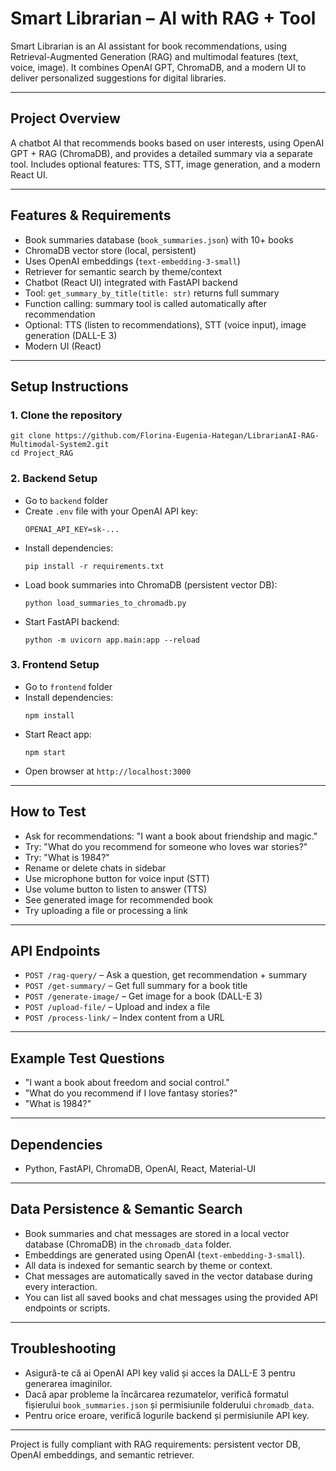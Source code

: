 
# Smart Librarian – AI with RAG + Tool

Smart Librarian is an AI assistant for book recommendations, using Retrieval-Augmented Generation (RAG) and multimodal features (text, voice, image). It combines OpenAI GPT, ChromaDB, and a modern UI to deliver personalized suggestions for digital libraries.

---

## Project Overview
A chatbot AI that recommends books based on user interests, using OpenAI GPT + RAG (ChromaDB), and provides a detailed summary via a separate tool. Includes optional features: TTS, STT, image generation, and a modern React UI.

---

## Features & Requirements
- Book summaries database (`book_summaries.json`) with 10+ books
- ChromaDB vector store (local, persistent)
- Uses OpenAI embeddings (`text-embedding-3-small`)
- Retriever for semantic search by theme/context
- Chatbot (React UI) integrated with FastAPI backend
- Tool: `get_summary_by_title(title: str)` returns full summary
- Function calling: summary tool is called automatically after recommendation
- Optional: TTS (listen to recommendations), STT (voice input), image generation (DALL-E 3)
- Modern UI (React)

---

## Setup Instructions

### 1. Clone the repository
```
git clone https://github.com/Florina-Eugenia-Hategan/LibrarianAI-RAG-Multimodal-System2.git
cd Project_RAG
```

### 2. Backend Setup
- Go to `backend` folder
- Create `.env` file with your OpenAI API key:
  ```
  OPENAI_API_KEY=sk-...
  ```
- Install dependencies:
  ```
  pip install -r requirements.txt
  ```
- Load book summaries into ChromaDB (persistent vector DB):
  ```
  python load_summaries_to_chromadb.py
  ```
- Start FastAPI backend:
  ```
  python -m uvicorn app.main:app --reload
  ```

### 3. Frontend Setup
- Go to `frontend` folder
- Install dependencies:
  ```
  npm install
  ```
- Start React app:
  ```
  npm start
  ```
- Open browser at `http://localhost:3000`

---

## How to Test
- Ask for recommendations: "I want a book about friendship and magic."
- Try: "What do you recommend for someone who loves war stories?"
- Try: "What is 1984?"
- Rename or delete chats in sidebar
- Use microphone button for voice input (STT)
- Use volume button to listen to answer (TTS)
- See generated image for recommended book
- Try uploading a file or processing a link

---

## API Endpoints
- `POST /rag-query/` – Ask a question, get recommendation + summary
- `POST /get-summary/` – Get full summary for a book title
- `POST /generate-image/` – Get image for a book (DALL-E 3)
- `POST /upload-file/` – Upload and index a file
- `POST /process-link/` – Index content from a URL

---

## Example Test Questions
- "I want a book about freedom and social control."
- "What do you recommend if I love fantasy stories?"
- "What is 1984?"

---

## Dependencies
- Python, FastAPI, ChromaDB, OpenAI, React, Material-UI

---

## Data Persistence & Semantic Search
- Book summaries and chat messages are stored in a local vector database (ChromaDB) in the `chromadb_data` folder.
- Embeddings are generated using OpenAI (`text-embedding-3-small`).
- All data is indexed for semantic search by theme or context.
- Chat messages are automatically saved in the vector database during every interaction.
- You can list all saved books and chat messages using the provided API endpoints or scripts.

---

## Troubleshooting
- Asigură-te că ai OpenAI API key valid și acces la DALL-E 3 pentru generarea imaginilor.
- Dacă apar probleme la încărcarea rezumatelor, verifică formatul fișierului `book_summaries.json` și permisiunile folderului `chromadb_data`.
- Pentru orice eroare, verifică logurile backend și permisiunile API key.

---

Project is fully compliant with RAG requirements: persistent vector DB, OpenAI embeddings, and semantic retriever.
